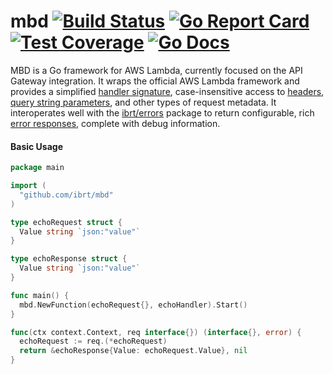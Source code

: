 # mbd [![Build Status](https://travis-ci.org/ibrt/mbd.svg?branch=master)](https://travis-ci.org/ibrt/mbd) [![Go Report Card](https://goreportcard.com/badge/github.com/ibrt/mbd)](https://goreportcard.com/report/github.com/ibrt/mbd) [![Test Coverage](https://codecov.io/gh/ibrt/mbd/branch/master/graph/badge.svg)](https://codecov.io/gh/ibrt/mbd) [![Go Docs](https://godoc.org/github.com/ibrt/mbd?status.svg)](http://godoc.org/github.com/ibrt/mbd)

MBD is a Go framework for AWS Lambda, currently focused on the API Gateway integration. It wraps the official AWS Lambda framework and provides a simplified [handler signature](https://godoc.org/github.com/ibrt/mbd#Handler), case-insensitive access to [headers](https://godoc.org/github.com/ibrt/mbd#Headers), [query string parameters](https://godoc.org/github.com/ibrt/mbd#QueryString), and other types of request metadata. It interoperates well with the [ibrt/errors](https://github.com/ibrt/errors) package to return configurable, rich [error responses](https://godoc.org/github.com/ibrt/mbd#ErrorResponse), complete with debug information.

#### Basic Usage

```go
package main

import (
  "github.com/ibrt/mbd"
)

type echoRequest struct {
  Value string `json:"value"`
}

type echoResponse struct {
  Value string `json:"value"`
} 

func main() {
  mbd.NewFunction(echoRequest{}, echoHandler).Start()
}

func(ctx context.Context, req interface{}) (interface{}, error) {
  echoRequest := req.(*echoRequest)
  return &echoResponse{Value: echoRequest.Value}, nil  
}
```
